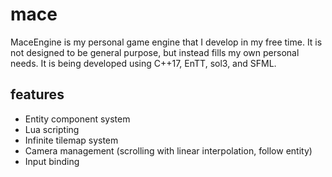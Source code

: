 # mace
 
MaceEngine is my personal game engine that I develop in my free time. It is not designed to be general purpose, but instead fills my own personal needs. It is being developed using C++17, EnTT, sol3, and SFML.

## features
- Entity component system
- Lua scripting
- Infinite tilemap system
- Camera management (scrolling with linear interpolation, follow entity)
- Input binding
